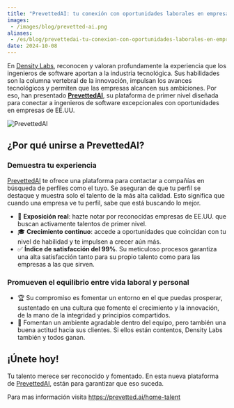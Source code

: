 ```yaml
---
title: "PrevettedAI: tu conexión con oportunidades laborales en empresas de EE.UU."
images:
 - /images/blog/prevetted-ai.png
aliases:
 - /es/blog/prevettedai-tu-conexion-con-oportunidades-laborales-en-empresas-de-eeuu
date: 2024-10-08
---
```


<p>En <a href="/companies/density-labs">Density Labs</a>, reconocen y valoran profundamente la experiencia que los ingenieros de software aportan a la industria tecnológica. Sus habilidades son la columna vertebral de la innovación, impulsan los avances tecnológicos y permiten que las empresas alcancen sus ambiciones. Por eso, han presentado <a href="https://prevetted.ai/home-talent"><strong>PrevettedAI</strong></a>, su plataforma de primer nivel diseñada para conectar a ingenieros de software excepcionales con oportunidades en empresas de EE.UU.</p>

<p><img alt="PrevettedAI" data-entity-type="file" data-entity-uuid="1568f29f-6fd1-4a9e-8029-a1d781a01551" src="/images/blog/prevetted-ai.gif" /></p>

<h2>¿Por qué unirse a PrevettedAI?</h2>

<h3>Demuestra tu experiencia</h3>

<p><a href="https://prevetted.ai/home-talent">PrevettedAI</a> te ofrece una plataforma para contactar a compañías en búsqueda de perfiles como el tuyo. Se aseguran de que tu perfil se destaque y muestra solo el talento de la más alta calidad. Esto significa que cuando una empresa ve tu perfil, sabe que está buscando lo mejor.</p>

<ul>
	<li>🚀 <strong>Exposición real</strong>: hazte notar por reconocidas empresas de EE.UU. que buscan activamente talentos de primer nivel.</li>
	<li>🎓 <strong>Crecimiento continuo</strong>: accede a oportunidades que coincidan con tu nivel de habilidad y te impulsen a crecer aún más.</li>
	<li>✅ <strong>Índice de satisfacción del 99%</strong>. Su meticuloso procesos garantiza una alta satisfacción tanto para su propio talento como para las empresas a las que sirven.</li>
</ul>

<h3>Promueven el equilibrio entre vida laboral y personal</h3>

<ul>
	<li>🏆 Su compromiso es fomentar un entorno en el que puedas prosperar, sustentado en una cultura que fomente el crecimiento y la innovación, de la mano de la integridad y principios compartidos.</li>
	<li>🙂 Fomentan un ambiente agradable dentro del equipo, pero también una buena actitud hacia sus clientes. Si ellos están contentos, Density Labs también y todos ganan.</li>
</ul>

<h2>¡Únete hoy!</h2>

<p>Tu talento merece ser reconocido y fomentado. En esta nueva plataforma de <a href="https://prevetted.ai/home-talent">PrevettedAI</a>, están para garantizar que eso suceda.</p>

<p>Para mas información visita <a href="https://prevetted.ai/home-talent">https://prevetted.ai/home-talent</a></p>
